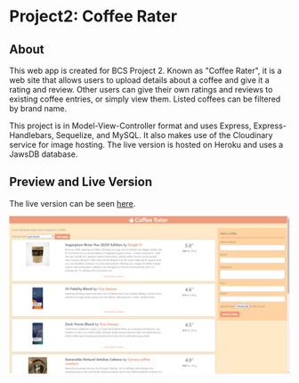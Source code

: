 # Project2: Coffee Rater

## About
This web app is created for BCS Project 2. Known as "Coffee Rater", it is a web site that allows users to upload details about a coffee and give it a rating and review. Other users can give their own ratings and reviews to existing coffee entries, or simply view them. Listed coffees can be filtered by brand name.

This project is in Model-View-Controller format and uses Express, Express-Handlebars, Sequelize, and MySQL. It also makes use of the Cloudinary service for image hosting. The live version is hosted on Heroku and uses a JawsDB database.

## Preview and Live Version
The live version can be seen [here](https://salty-forest-45628.herokuapp.com/).

![image](./coffee_rater_preview.png)